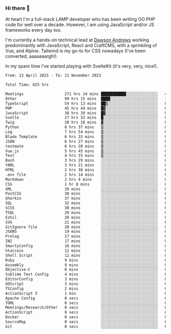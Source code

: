 ### Hi there 👋

<!--
**JamesNock/JamesNock** is a ✨ _special_ ✨ repository because its `README.md` (this file) appears on your GitHub profile.

Here are some ideas to get you started:

- 🔭 I’m currently working on ...
- 🌱 I’m currently learning ...
- 👯 I’m looking to collaborate on ...
- 🤔 I’m looking for help with ...
- 💬 Ask me about ...
- 📫 How to reach me: ...
- 😄 Pronouns: ...
- ⚡ Fun fact: ...
-->
At heart I'm a full-stack LAMP developer who has been writing OO PHP code for well over a decade. However, I am using JavaScript and/or JS frameworks every day too.

I'm currently a hands-on technical lead at [Dawson Andrews](https://www.dawsonandrews.com/) working predominantly with JavaScript, React and CraftCMS, with a sprinkling of Vue, and Alpine. Tailwind is my go-to for CSS nowadays (I've been converted, aaaaaaargh!).

In my spare time I've started playing with SvelteKit (it's very, very, nice!).

<!--START_SECTION:waka-->

```txt
From: 13 April 2023 - To: 11 November 2023

Total Time: 625 hrs

Meetings                  271 hrs 14 mins ███████████░░░░░░░░░░░░░░   43.41 %
Other                     99 hrs 15 mins  ████░░░░░░░░░░░░░░░░░░░░░   15.89 %
TypeScript                54 hrs 13 mins  ██▒░░░░░░░░░░░░░░░░░░░░░░   08.68 %
PHP                       45 hrs 44 mins  █▓░░░░░░░░░░░░░░░░░░░░░░░   07.32 %
JavaScript                38 hrs 39 mins  █▓░░░░░░░░░░░░░░░░░░░░░░░   06.19 %
Svelte                    27 hrs 32 mins  █░░░░░░░░░░░░░░░░░░░░░░░░   04.41 %
Twig                      20 hrs 18 mins  ▓░░░░░░░░░░░░░░░░░░░░░░░░   03.25 %
Python                    8 hrs 37 mins   ▒░░░░░░░░░░░░░░░░░░░░░░░░   01.38 %
Log                       7 hrs 54 mins   ▒░░░░░░░░░░░░░░░░░░░░░░░░   01.27 %
Blade Template            6 hrs 33 mins   ▒░░░░░░░░░░░░░░░░░░░░░░░░   01.05 %
JSON                      6 hrs 27 mins   ▒░░░░░░░░░░░░░░░░░░░░░░░░   01.03 %
textmate                  6 hrs 20 mins   ▒░░░░░░░░░░░░░░░░░░░░░░░░   01.01 %
Vue.js                    5 hrs 45 mins   ▒░░░░░░░░░░░░░░░░░░░░░░░░   00.92 %
Text                      4 hrs 15 mins   ▒░░░░░░░░░░░░░░░░░░░░░░░░   00.68 %
Bash                      3 hrs 29 mins   ░░░░░░░░░░░░░░░░░░░░░░░░░   00.56 %
YAML                      3 hrs 21 mins   ░░░░░░░░░░░░░░░░░░░░░░░░░   00.54 %
HTML                      2 hrs 38 mins   ░░░░░░░░░░░░░░░░░░░░░░░░░   00.42 %
.env file                 2 hrs 14 mins   ░░░░░░░░░░░░░░░░░░░░░░░░░   00.36 %
Markdown                  2 hrs 4 mins    ░░░░░░░░░░░░░░░░░░░░░░░░░   00.33 %
CSS                       1 hr 8 mins     ░░░░░░░░░░░░░░░░░░░░░░░░░   00.18 %
XML                       39 mins         ░░░░░░░░░░░░░░░░░░░░░░░░░   00.10 %
PostCSS                   38 mins         ░░░░░░░░░░░░░░░░░░░░░░░░░   00.10 %
Gherkin                   37 mins         ░░░░░░░░░░░░░░░░░░░░░░░░░   00.10 %
SQL                       32 mins         ░░░░░░░░░░░░░░░░░░░░░░░░░   00.09 %
SCSS                      30 mins         ░░░░░░░░░░░░░░░░░░░░░░░░░   00.08 %
TSQL                      29 mins         ░░░░░░░░░░░░░░░░░░░░░░░░░   00.08 %
Ezhil                     26 mins         ░░░░░░░░░░░░░░░░░░░░░░░░░   00.07 %
SVG                       21 mins         ░░░░░░░░░░░░░░░░░░░░░░░░░   00.06 %
GitIgnore file            20 mins         ░░░░░░░░░░░░░░░░░░░░░░░░░   00.06 %
JSON5                     19 mins         ░░░░░░░░░░░░░░░░░░░░░░░░░   00.05 %
Prolog                    17 mins         ░░░░░░░░░░░░░░░░░░░░░░░░░   00.05 %
INI                       17 mins         ░░░░░░░░░░░░░░░░░░░░░░░░░   00.05 %
SmartyConfig              16 mins         ░░░░░░░░░░░░░░░░░░░░░░░░░   00.04 %
htaccess                  12 mins         ░░░░░░░░░░░░░░░░░░░░░░░░░   00.03 %
Shell Script              12 mins         ░░░░░░░░░░░░░░░░░░░░░░░░░   00.03 %
Ruby                      9 mins          ░░░░░░░░░░░░░░░░░░░░░░░░░   00.02 %
Assembly                  9 mins          ░░░░░░░░░░░░░░░░░░░░░░░░░   00.02 %
Objective-C               6 mins          ░░░░░░░░░░░░░░░░░░░░░░░░░   00.02 %
Sublime Text Config       4 mins          ░░░░░░░░░░░░░░░░░░░░░░░░░   00.01 %
EditorConfig              3 mins          ░░░░░░░░░░░░░░░░░░░░░░░░░   00.01 %
GDScript                  3 mins          ░░░░░░░░░░░░░░░░░░░░░░░░░   00.01 %
TSConfig                  2 mins          ░░░░░░░░░░░░░░░░░░░░░░░░░   00.01 %
ActionScript 3            1 min           ░░░░░░░░░░░░░░░░░░░░░░░░░   00.00 %
Apache Config             0 secs          ░░░░░░░░░░░░░░░░░░░░░░░░░   00.00 %
TOML                      0 secs          ░░░░░░░░░░░░░░░░░░░░░░░░░   00.00 %
Meetings/Research/Other   0 secs          ░░░░░░░░░░░░░░░░░░░░░░░░░   00.00 %
ActionScript              0 secs          ░░░░░░░░░░░░░░░░░░░░░░░░░   00.00 %
Docker                    0 secs          ░░░░░░░░░░░░░░░░░░░░░░░░░   00.00 %
SourceMap                 0 secs          ░░░░░░░░░░░░░░░░░░░░░░░░░   00.00 %
Git                       0 secs          ░░░░░░░░░░░░░░░░░░░░░░░░░   00.00 %
```

<!--END_SECTION:waka-->
